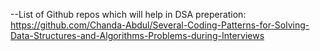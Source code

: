 --List of Github repos which will help in DSA preperation:
https://github.com/Chanda-Abdul/Several-Coding-Patterns-for-Solving-Data-Structures-and-Algorithms-Problems-during-Interviews
